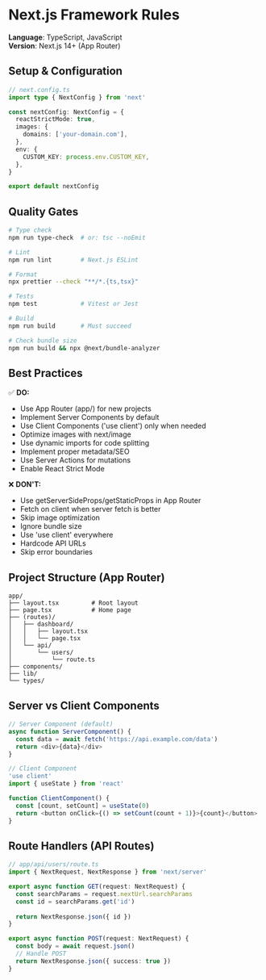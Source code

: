 <!-- NEXTJS:START -->
# Next.js Framework Rules

**Language**: TypeScript, JavaScript  
**Version**: Next.js 14+ (App Router)

## Setup & Configuration

```typescript
// next.config.ts
import type { NextConfig } from 'next'

const nextConfig: NextConfig = {
  reactStrictMode: true,
  images: {
    domains: ['your-domain.com'],
  },
  env: {
    CUSTOM_KEY: process.env.CUSTOM_KEY,
  },
}

export default nextConfig
```

## Quality Gates

```bash
# Type check
npm run type-check  # or: tsc --noEmit

# Lint
npm run lint        # Next.js ESLint

# Format
npx prettier --check "**/*.{ts,tsx}"

# Tests
npm test            # Vitest or Jest

# Build
npm run build       # Must succeed

# Check bundle size
npm run build && npx @next/bundle-analyzer
```

## Best Practices

✅ **DO:**
- Use App Router (app/) for new projects
- Implement Server Components by default
- Use Client Components ('use client') only when needed
- Optimize images with next/image
- Use dynamic imports for code splitting
- Implement proper metadata/SEO
- Use Server Actions for mutations
- Enable React Strict Mode

❌ **DON'T:**
- Use getServerSideProps/getStaticProps in App Router
- Fetch on client when server fetch is better
- Skip image optimization
- Ignore bundle size
- Use 'use client' everywhere
- Hardcode API URLs
- Skip error boundaries

## Project Structure (App Router)

```
app/
├── layout.tsx         # Root layout
├── page.tsx           # Home page
├── (routes)/
│   ├── dashboard/
│   │   ├── layout.tsx
│   │   └── page.tsx
│   └── api/
│       └── users/
│           └── route.ts
├── components/
├── lib/
└── types/
```

## Server vs Client Components

```typescript
// Server Component (default)
async function ServerComponent() {
  const data = await fetch('https://api.example.com/data')
  return <div>{data}</div>
}

// Client Component
'use client'
import { useState } from 'react'

function ClientComponent() {
  const [count, setCount] = useState(0)
  return <button onClick={() => setCount(count + 1)}>{count}</button>
}
```

## Route Handlers (API Routes)

```typescript
// app/api/users/route.ts
import { NextRequest, NextResponse } from 'next/server'

export async function GET(request: NextRequest) {
  const searchParams = request.nextUrl.searchParams
  const id = searchParams.get('id')
  
  return NextResponse.json({ id })
}

export async function POST(request: NextRequest) {
  const body = await request.json()
  // Handle POST
  return NextResponse.json({ success: true })
}
```

<!-- NEXTJS:END -->

